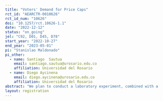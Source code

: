 ```yaml
---
title: "Voters' Demand for Price Caps"
rct_id: "AEARCTR-0010626"
rct_id_num: "10626"
doi: "10.1257/rct.10626-1.1"
date: "2022-12-12"
status: "on_going"
jel: "C92, D01, D45, D78"
start_year: "2022-10-27"
end_year: "2023-05-01"
pi: "Stanislao Maldonado"
pi_other:
  - name: Santiago  Sautua
    email: santiago.sautua@urosario.edu.co
    affiliation: Universidad del Rosario
  - name: Diego Aycinena
    email: diego.aycinena@urosario.edu.co
    affiliation: Universidad del Rosario
abstract: "We plan to conduct a laboratory experiment, combined with a survey, to study citizens’ support for price caps in competitive markets. We are interested in understanding how such support is affected by external information about the effects of price caps, direct exposure to them, and attitudes toward market regulation."
layout: registration
---
```


